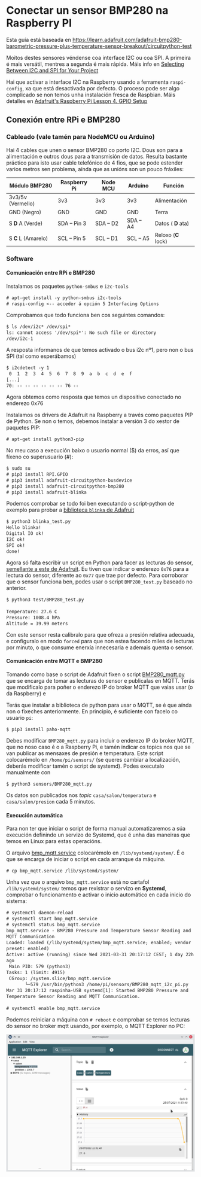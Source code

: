 # Conectar un sensor BMP280 na Raspberry PI

Esta guía está baseada en https://learn.adafruit.com/adafruit-bmp280-barometric-pressure-plus-temperature-sensor-breakout/circuitpython-test

Moitos destes sensores véndense coa interface I2C ou coa SPI. A primeira é mais versátil, mentres a segunda é mais rápida. Máis info en [Selecting Between I2C and SPI for Your Project](https://www.lifewire.com/selecting-between-i2c-and-spi-819003)

Hai que activar a interface I2C na Raspberry usando a ferramenta `raspi-config`, xa que está desactivada por defecto. O proceso pode ser algo complicado se non temos unha instalación fresca de Raspbian. Máis detalles en [Adafruit's Raspberry Pi Lesson 4. GPIO Setup](https://learn.adafruit.com/adafruits-raspberry-pi-lesson-4-gpio-setup/configuring-i2c)

## Conexión entre RPi e BMP280

### Cableado (vale tamén para NodeMCU ou Arduino)
Hai 4 cables que unen o sensor BMP280 co porto I2C. Dous son para a alimentación e outros dous para a transmisión de datos. Resulta bastante práctico para isto usar cable telefónico de 4 fios, que se pode estender varios metros sen problema, aínda que as unións son un pouco fráxiles:

Módulo BMP280 | Raspberry Pi | Node MCU | Arduino | Función
------------ | -------------| -------------| -------------| -------------
3v3/5v (Vermello)  | 3v3 | 3v3| 3v3 | Alimentación
GND (Negro) | GND | GND | GND |Terra
S __D__ A (Verde) | SDA – Pin 3  | SDA – D2 | SDA – A4 | Datos ( __D__ ata)
S __C__ L (Amarelo) | SCL – Pin 5 | SCL – D1 | SCL – A5 | Reloxo (__C__ lock)

### Software

#### Comunicación entre RPi e BMP280

Instalamos os paquetes `python-smbus` e `i2c-tools`

    # apt-get install -y python-smbus i2c-tools
    # raspi-config <-- acceder á opción 5 Interfacing Options

Comprobamos que todo funciona ben cos seguintes comandos:

    $ ls /dev/i2c* /dev/spi*
    ls: cannot access '/dev/spi*': No such file or directory
    /dev/i2c-1

A resposta informanos de que temos activado o bus i2c nº1, pero non o bus SPI (tal como esperábamos)

    $ i2cdetect -y 1
     0  1  2  3  4  5  6  7  8  9  a  b  c  d  e  f
    [...]
    70: -- -- -- -- -- -- 76 --

Agora obtemos como resposta que temos un dispositivo conectado no enderezo 0x76

Instalamos os drivers de Adafruit na Raspberry a través como paquetes PIP de Python. Se non o temos, debemos instalar a versión 3 do xestor de paquetes PIP:

    # apt-get install python3-pip

No meu caso a execución baixo o usuario normal ($) da erros, así que fíxeno co superusuario (#):

    $ sudo su
    # pip3 install RPI.GPIO
    # pip3 install adafruit-circuitpython-busdevice
    # pip3 install adafruit-circuitpython-bmp280
    # pip3 install adafruit-blinka

Podemos comprobar se todo foi ben executando o script-python de exemplo para probar a [biblioteca `blinka` de Adafruit](https://learn.adafruit.com/circuitpython-on-raspberrypi-linux/installing-circuitpython-on-raspberry-pi)

    $ python3 blinka_test.py
    Hello blinka!
    Digital IO ok!
    I2C ok!
    SPI ok!
    done!

Agora só falta escribir un script en Python para facer as lecturas do sensor, [semellante a este de Adafruit](https://learn.adafruit.com/adafruit-bmp280-barometric-pressure-plus-temperature-sensor-breakout/circuitpython-test).
Eu tiven que indicar o enderezo `0x76` para a lectura do sensor, diferente ao `0x77` que trae por defecto.
Para corroborar que o sensor funciona ben, podes usar o script `BMP280_test.py` baseado no anterior.

    $ python3 test/BMP280_test.py

    Temperature: 27.6 C
    Pressure: 1008.4 hPa
    Altitude = 39.99 meters

Con este sensor resta calibralo para que ofreza a presión relativa adecuada, e configuralo en modo `forced` para que non estea facendo miles de lecturas por minuto, o que consume enerxía innecesaria e ademais quenta o sensor.

#### Comunicación entre MQTT e BMP280

Tomando como base o script de Adafruit fixen o script [BMP280_mqtt.py](sensors/BMP280_mqtt.py) que se encarga de tomar as lecturas do sensor e publicalas en MQTT. Terás que modificalo para poñer o enderezo IP do broker MQTT que vaias usar (o da Raspberry) e

Terás que instalar a biblioteca de python para usar o MQTT, se é que aínda non o fixeches anteriormente. En principio, é suficiente con facelo co usuario `pi`:

    $ pip3 install paho-mqtt

Debes modificar `BMP280_mqtt.py` para incluir o enderezo IP do broker MQTT, que no noso caso é o a Raspberry Pi, e tamén indicar os topics nos que se van publicar as mensaxes de presión e temperatura. Este script colocarémolo en `/home/pi/sensors/` (se queres cambiar a localización, deberás modificar tamén o script de systemd). Podes executalo manualmente con

    $ python3 sensors/BMP280_mqtt.py

Os datos son publicados nos _topic_ `casa/salon/temperatura` e  `casa/salon/presion` cada 5 minutos.

#### Execución automática

Para non ter que iniciar o script de forma manual automatizaremos a súa execución definindo un servizo de Systemd, que é unha das maneiras que temos en Linux para estas operacións.

O arquivo [bmp_mqtt.service](services/bmp_mqtt.service) colocarémolo en `/lib/systemd/system/`. É o que se encarga de iniciar o script en cada arranque da máquina.

    # cp bmp_mqtt.service /lib/systemd/system/

Unha vez que o arquivo `bmp_mqtt.service` está no cartafol `/lib/systemd/system/` temos que rexistrar o servizo en __Systemd__, comprobar o funcionamento e activar o inicio automático en cada inicio do sistema:

    # systemctl daemon-reload
    # systemctl start bmp_mqtt.service
    # systemctl status bmp_mqtt.service
    bmp_mqtt.service - BMP280 Pressure and Temperature Sensor Reading and MQTT Communication
    Loaded: loaded (/lib/systemd/system/bmp_mqtt.service; enabled; vendor preset: enabled)
    Active: active (running) since Wed 2021-03-31 20:17:12 CEST; 1 day 22h ago
     Main PID: 579 (python3)
    Tasks: 1 (limit: 4915)
     CGroup: /system.slice/bmp_mqtt.service
           └─579 /usr/bin/python3 /home/pi/sensors/BMP280_mqtt_i2c_pi.py
    Mar 31 20:17:12 raspinha-USB systemd[1]: Started BMP280 Pressure and Temperature Sensor Reading and MQTT Communication.

    # systemctl enable bmp_mqtt.service

Podemos reiniciar a máquina con `# reboot` e comprobar se temos lecturas do sensor no broker mqtt usando, por exemplo, o MQTT Explorer no PC:

![Datos de BMP280 visualizados no MQTT Explorer](imaxes/MQTT_Explorer_BMP280.png)
